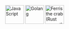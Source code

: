 <img src="https://cdn.jsdelivr.net/gh/devicons/devicon@latest/icons/javascript/javascript-original.svg" height="60" alt="JavaScript"/>
<img src="https://cdn.jsdelivr.net/gh/devicons/devicon@latest/icons/go/go-original.svg" height="60" alt="Golang"/>
<img src="https://www.rustacean.net/assets/rustacean-flat-happy.svg" height="60" alt="Ferris the crab (Rust mascot)"/>
